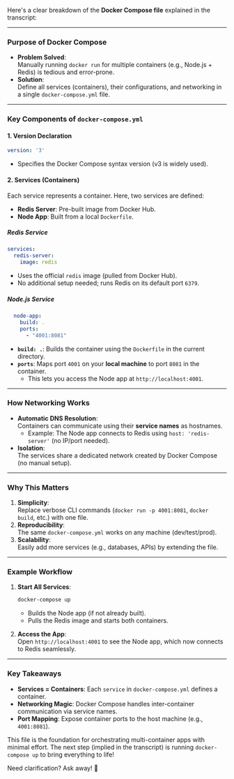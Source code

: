 Here's a clear breakdown of the **Docker Compose file** explained in the transcript:

---

### **Purpose of Docker Compose**
- **Problem Solved**:  
  Manually running `docker run` for multiple containers (e.g., Node.js + Redis) is tedious and error-prone.  
- **Solution**:  
  Define all services (containers), their configurations, and networking in a single `docker-compose.yml` file.

---

### **Key Components of `docker-compose.yml`**
#### 1. **Version Declaration**
```yaml
version: '3'
```
- Specifies the Docker Compose syntax version (v3 is widely used).

#### 2. **Services (Containers)**
Each service represents a container. Here, two services are defined:
- **Redis Server**: Pre-built image from Docker Hub.
- **Node App**: Built from a local `Dockerfile`.

##### **Redis Service**
```yaml
services:
  redis-server:
    image: redis
```
- Uses the official `redis` image (pulled from Docker Hub).  
- No additional setup needed; runs Redis on its default port `6379`.

##### **Node.js Service**
```yaml
  node-app:
    build: .
    ports:
      - "4001:8081"
```
- **`build: .`**: Builds the container using the `Dockerfile` in the current directory.  
- **`ports`**: Maps port `4001` on your **local machine** to port `8081` in the container.  
  - This lets you access the Node app at `http://localhost:4001`.

---

### **How Networking Works**
- **Automatic DNS Resolution**:  
  Containers can communicate using their **service names** as hostnames.  
  - Example: The Node app connects to Redis using `host: 'redis-server'` (no IP/port needed).  
- **Isolation**:  
  The services share a dedicated network created by Docker Compose (no manual setup).

---

### **Why This Matters**
1. **Simplicity**:  
   Replace verbose CLI commands (`docker run -p 4001:8081`, `docker build`, etc.) with one file.  
2. **Reproducibility**:  
   The same `docker-compose.yml` works on any machine (dev/test/prod).  
3. **Scalability**:  
   Easily add more services (e.g., databases, APIs) by extending the file.

---

### **Example Workflow**
1. **Start All Services**:  
   ```bash
   docker-compose up
   ```
   - Builds the Node app (if not already built).  
   - Pulls the Redis image and starts both containers.  

2. **Access the App**:  
   Open `http://localhost:4001` to see the Node app, which now connects to Redis seamlessly.

---

### **Key Takeaways**
- **Services = Containers**: Each `service` in `docker-compose.yml` defines a container.  
- **Networking Magic**: Docker Compose handles inter-container communication via service names.  
- **Port Mapping**: Expose container ports to the host machine (e.g., `4001:8081`).  

This file is the foundation for orchestrating multi-container apps with minimal effort. The next step (implied in the transcript) is running `docker-compose up` to bring everything to life!  

Need clarification? Ask away! 🚀